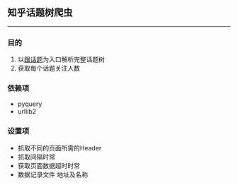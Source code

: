 ## 知乎话题树爬虫
---
### 目的
1. 以[跟话题](https://www.zhihu.com/topic/19776749/hot)为入口解析完整话题树
2. 获取每个话题关注人数
### 依赖项
+ pyquery
+ urllib2

### 设置项
+ 抓取不同的页面所需的Header
+ 抓取间隔时常
+ 获取页面数据超时时常
+ 数据记录文件 地址及名称
